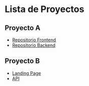 # Lista de Proyectos

## Proyecto A
- [Repositorio Frontend](https://github.com/usuario/proyectoA-frontend)
- [Repositorio Backend](https://github.com/usuario/proyectoA-backend)

## Proyecto B
- [Landing Page](https://github.com/usuario/proyectoB-landing-page)
- [API](https://github.com/usuario/proyectoB-api)
